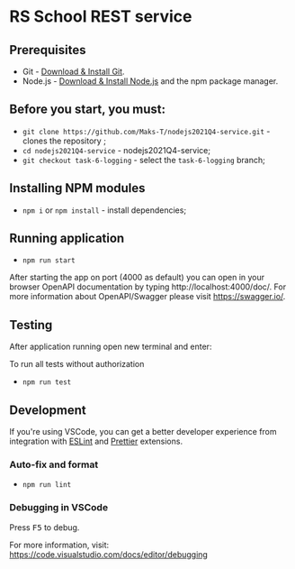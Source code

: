 # RS School REST service

## Prerequisites

- Git - [Download & Install Git](https://git-scm.com/downloads).
- Node.js - [Download & Install Node.js](https://nodejs.org/en/download/) and the npm package manager.

## Before you start, you must:

- `git clone https://github.com/Maks-T/nodejs2021Q4-service.git` - clones the repository ;
- `cd nodejs2021Q4-service` - nodejs2021Q4-service;
- `git checkout task-6-logging` - select the `task-6-logging` branch;

## Installing NPM modules

- `npm i` or `npm install` - install dependencies;

## Running application

- `npm run start`

After starting the app on port (4000 as default) you can open
in your browser OpenAPI documentation by typing http://localhost:4000/doc/.
For more information about OpenAPI/Swagger please visit https://swagger.io/.

## Testing

After application running open new terminal and enter:

To run all tests without authorization

- `npm run test`

## Development

If you're using VSCode, you can get a better developer experience from integration with [ESLint](https://marketplace.visualstudio.com/items?itemName=dbaeumer.vscode-eslint) and [Prettier](https://marketplace.visualstudio.com/items?itemName=esbenp.prettier-vscode) extensions.

### Auto-fix and format

- `npm run lint`

### Debugging in VSCode

Press <kbd>F5</kbd> to debug.

For more information, visit: https://code.visualstudio.com/docs/editor/debugging
